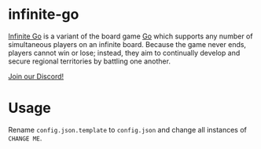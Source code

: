 # infinite-go

[Infinite Go](http://infinite-go.com) is a variant of the board game [Go](https://en.wikipedia.org/wiki/Go_(game)) which supports any number of simultaneous players on an infinite board. Because the game never ends, players cannot win or lose; instead, they aim to continually develop and secure regional territories by battling one another.

[Join our Discord!](https://discord.gg/dzhBtPZbEz)

# Usage

Rename `config.json.template` to `config.json` and change all instances of `CHANGE ME`.